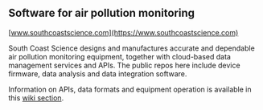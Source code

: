 ## Software for air pollution monitoring

[www.southcoastscience.com](https://www.southcoastscience.com)

South Coast Science designs and manufactures accurate and dependable air pollution monitoring equipment, together with cloud-based data management services and APIs. The public repos here include device firmware, data analysis and data integration software. 

Information on APIs, data formats and equipment operation is available in this [wiki section](https://github.com/south-coast-science/docs/wiki).
